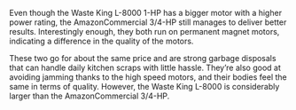 Even though the Waste King L-8000 1-HP has a bigger motor with a higher power rating, the AmazonCommercial 3/4-HP still manages to deliver better results. Interestingly enough, they both run on permanent magnet motors, indicating a difference in the quality of the motors. 

These two go for about the same price and are strong garbage disposals that can handle daily kitchen scraps with little hassle. They’re also good at avoiding jamming thanks to the high speed motors, and their bodies feel the same in terms of quality. However, the Waste King L-8000 is considerably larger than the AmazonCommercial 3/4-HP.